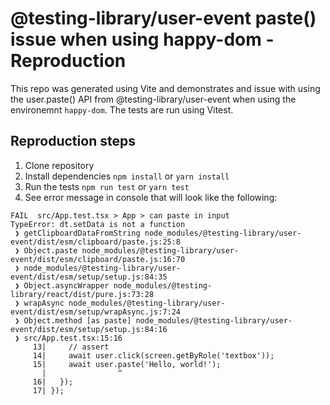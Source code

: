 # @testing-library/user-event paste() issue when using happy-dom - Reproduction

This repo was generated using Vite and demonstrates and issue with using the user.paste() API from @testing-library/user-event when using the environemnt `happy-dom`. The tests are run using Vitest.

## Reproduction steps

1. Clone repository
2. Install dependencies `npm install` or `yarn install`
3. Run the tests `npm run test` or `yarn test`
4. See error message in console that will look like the following:

```
FAIL  src/App.test.tsx > App > can paste in input
TypeError: dt.setData is not a function
 ❯ getClipboardDataFromString node_modules/@testing-library/user-event/dist/esm/clipboard/paste.js:25:8
 ❯ Object.paste node_modules/@testing-library/user-event/dist/esm/clipboard/paste.js:16:70
 ❯ node_modules/@testing-library/user-event/dist/esm/setup/setup.js:84:35
 ❯ Object.asyncWrapper node_modules/@testing-library/react/dist/pure.js:73:28
 ❯ wrapAsync node_modules/@testing-library/user-event/dist/esm/setup/wrapAsync.js:7:24
 ❯ Object.method [as paste] node_modules/@testing-library/user-event/dist/esm/setup/setup.js:84:16
 ❯ src/App.test.tsx:15:16
     13|     // assert
     14|     await user.click(screen.getByRole('textbox'));
     15|     await user.paste('Hello, world!');
       |                ^
     16|   });
     17| });
```
